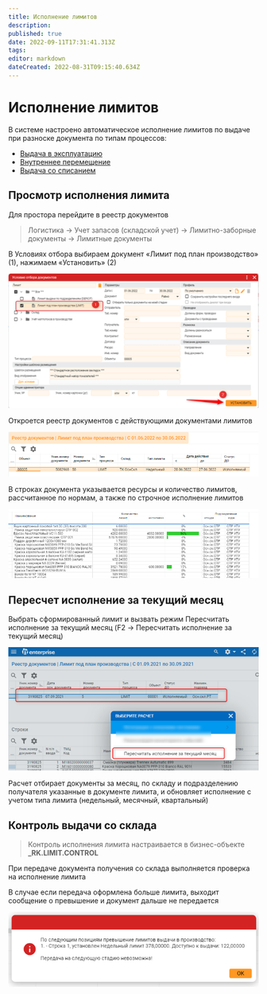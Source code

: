 ```yaml
---
title: Исполнение лимитов
description: 
published: true
date: 2022-09-11T17:31:41.313Z
tags: 
editor: markdown
dateCreated: 2022-08-31T09:15:40.634Z
---
```


# Исполнение лимитов

В системе настроено автоматическое исполнение лимитов по выдаче при разноске документа по типам процессов:

* [Выдача в эксплуатацию](../peremesheniya-tovarov-1/materialy-v-ekspluatacii/vydacha-v-ekspluataciyu-1.md)
* [Внутреннее перемещение](../peremesheniya-tovarov-1/vnutrennee-peremeshenie/)
* [Выдача со списанием](../peremesheniya-tovarov-1/untitled/)

## Просмотр исполнения лимита

Для простора перейдите в реестр документов

>Логистика → Учет запасов (складской учет) → Лимитно-заборные документы → Лимитные документы

В Условиях отбора выбираем документ «Лимит под план производство» (1), нажимаем «Установить» (2)

![](<../../assets/4 (26)1.png>)

Откроется реестр документов с действующими документами лимитов

![](<../../assets/5 (21)1.png>)

В строках документа указывается ресурсы и количество лимитов, рассчитанное по нормам, а также по строчное исполнение лимитов

![](<../../assets/3 (16).png>)

## Пересчет исполнение за текущий месяц

Выбрать сформированный лимит и вызвать режим Пересчитать исполнение за текущий месяц (F2 -> Пересчитать исполнение за текущий месяц)

![](<../../assets/image (98).png>)

Расчет отбирает документы за месяц, по складу и подразделению получателя указанные в документе лимита, и обновляет исполнение с учетом типа лимита (недельный, месячный, квартальный)

## Контроль выдачи со склада


>Контроль исполнения лимита настраивается в бизнес-объекте **\_RK.LIMIT.CONTROL**

При передаче документа получения со склада выполняется проверка на исполнение лимита

В случае если передача оформлена больше лимита, выходит сообщение о превышение и документ дальше не передается

![](<../../assets/7 (13)>)
